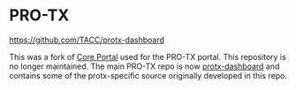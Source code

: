 # PRO-TX


https://github.com/TACC/protx-dashboard

This was a fork of [Core Portal](https://github.com/TACC/Core-Portal) used for the PRO-TX portal.  This repository is no longer maintained. The main PRO-TX repo is now [protx-dashboard](https://github.com/TACC/protx-dashboard) and contains some of the protx-specific source originally developed in this repo.
